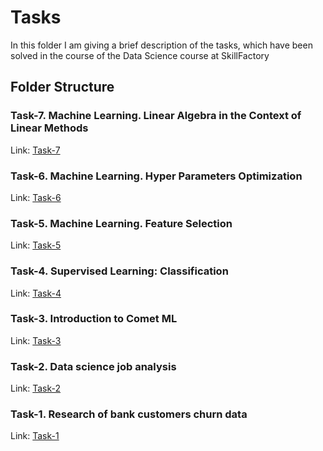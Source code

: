 # Tasks
In this folder I am giving a brief description of the tasks, which have been solved in the course of the Data Science course at SkillFactory

## Folder Structure

### Task-7. Machine Learning. Linear Algebra in the Context of Linear Methods
Link: [Task-7](https://github.com/helios12/DataScienceProjects/blob/main/tasks/task-7)

### Task-6. Machine Learning. Hyper Parameters Optimization
Link: [Task-6](https://github.com/helios12/DataScienceProjects/blob/main/tasks/task-6)

### Task-5. Machine Learning. Feature Selection
Link: [Task-5](https://github.com/helios12/DataScienceProjects/blob/main/tasks/task-5)

### Task-4. Supervised Learning: Classification
Link: [Task-4](https://github.com/helios12/DataScienceProjects/blob/main/tasks/task-4)

### Task-3. Introduction to Comet ML
Link: [Task-3](https://github.com/helios12/DataScienceProjects/blob/main/tasks/task-3)

### Task-2. Data science job analysis
Link: [Task-2](https://github.com/helios12/DataScienceProjects/blob/main/tasks/task-2)

### Task-1. Research of bank customers churn data
Link: [Task-1](https://github.com/helios12/DataScienceProjects/blob/main/tasks/task-1)
